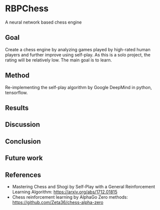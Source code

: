 # RBPChess
A neural network based chess engine

## Goal
Create a chess engine by analyzing games played by high-rated human players and further improve using self-play. As this is a solo project, the rating will be relatively low. The main goal is to learn.

## Method
Re-implementing the self-play algorithm by Google DeepMind in python, tensorflow.

## Results

## Discussion

## Conclusion

## Future work

## References
- Mastering Chess and Shogi by Self-Play with a General Reinforcement Learning Algorithm: https://arxiv.org/abs/1712.01815
- Chess reinforcement learning by AlphaGo Zero methods: https://github.com/Zeta36/chess-alpha-zero